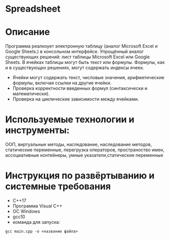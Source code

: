 # Spreadsheet

# Описание
Программа реализует электронную таблицу (аналог Microsoft Excel и Google Sheets.) в консольном интерфейсе. Упрощённый аналог существующих решений: лист таблицы Microsoft Excel или Google Sheets. В ячейках таблицы могут быть текст или формулы. Формулы, как и в существующих решениях, могут содержать индексы ячеек.
* Ячейки могут содержать текст, числовые значения, арифметические формулы, включая ссылки на другие ячейки.
* Проверка корректности введенных формул (синтаксически и математически).
* Проверка на циклические зависимости между ячейками.

# Используемые технологии и инструменты:
ООП, виртуальные методы, наследование, наследование методов, статические переменные, перегрузка операторов, пространоство имен, ассоциативные контейнеры, умные указатели,статические переменные  


# Инструкция по развёртыванию и системные требования
* С++17
* Программа Visual C++ 
* ОС Windows 
* gcc10
* команда для запуска:
```
gcc main.cpp -o <название файла>
```
